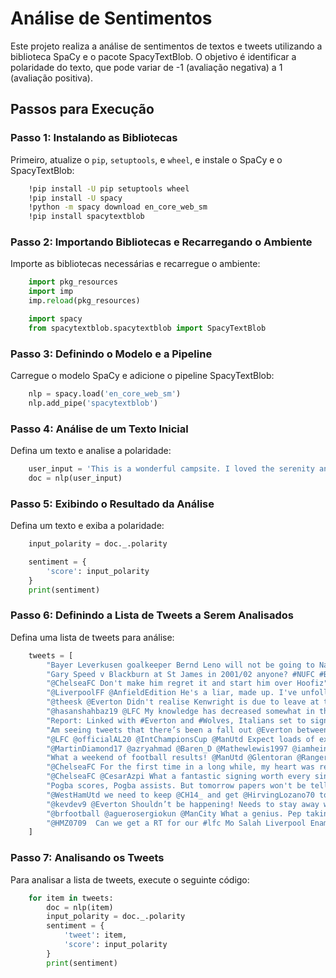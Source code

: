 # Análise de Sentimentos
 
Este projeto realiza a análise de sentimentos de textos e tweets utilizando a biblioteca SpaCy e o pacote SpacyTextBlob. O objetivo é identificar a polaridade do texto, que pode variar de -1 (avaliação negativa) a 1 (avaliação positiva).

## Passos para Execução

### Passo 1: Instalando as Bibliotecas

Primeiro, atualize o `pip`, `setuptools`, e `wheel`, e instale o SpaCy e o SpacyTextBlob:

```bash
    !pip install -U pip setuptools wheel
    !pip install -U spacy
    !python -m spacy download en_core_web_sm
    !pip install spacytextblob
```
### Passo 2: Importando Bibliotecas e Recarregando o Ambiente

Importe as bibliotecas necessárias e recarregue o ambiente:

```python
    import pkg_resources
    import imp
    imp.reload(pkg_resources)

    import spacy
    from spacytextblob.spacytextblob import SpacyTextBlob
```
### Passo 3: Definindo o Modelo e a Pipeline

Carregue o modelo SpaCy e adicione o pipeline SpacyTextBlob:

```python
    nlp = spacy.load('en_core_web_sm')
    nlp.add_pipe('spacytextblob')
```
### Passo 4: Análise de um Texto Inicial 

Defina um texto e analise a polaridade:

```python
    user_input = 'This is a wonderful campsite. I loved the serenity and the birds chirping in the morning.'
    doc = nlp(user_input)
```
### Passo 5: Exibindo o Resultado da Análise

Defina um texto e exiba a polaridade:

```python
    input_polarity = doc._.polarity

    sentiment = {
        'score': input_polarity
    }
    print(sentiment)
```
### Passo 6: Definindo a Lista de Tweets a Serem Analisados

Defina uma lista de tweets para análise:

```python
    tweets = [
        "Bayer Leverkusen goalkeeper Bernd Leno will not be going to Napoli. His agent Uli Ferber to Bild: I can confirm that there were negotiations with Napoli, which we have broken off. Napoli is not an option. Atletico Madrid and Arsenal are the other strong rumours. #B04 #AFC",
        "Gary Speed v Blackburn at St James in 2001/02 anyone? #NUFC #BEL #JAP #WorldCup",
        "@ChelseaFC Don't make him regret it and start him over Hoofiz",
        "@LiverpoolFF @AnfieldEdition He's a liar, made up. I've unfollowed him as loads of others have. Pure blagger. #LFC",
        "@theesk @Everton Didn't realise Kenwright is due to leave at the end of the month. In all seriousness could you see him being interested in us?",
        "@hasanshahbaz19 @LFC My knowledge has decreased somewhat in the past few seasons",
        "Report: Linked with #Everton and #Wolves, Italians set to sign £4.5m-rated winger",
        "Am seeing tweets that there’s been a fall out @Everton between the money men... I’m presuming it’s just a quiet news day or some kopite with nothing better to do! @ALANMYERSMEDIA",
        "@LFC @officialAL20 @IntChampionsCup @ManUtd Expect loads of excuses after tonight’s game",
        "@MartinDiamond17 @azryahmad @Baren_D @Mathewlewis1997 @iamheinthu @DiMarzio @Alissonbecker @LFC @SkySportsNews @SkySport @OfficialASRoma I’m just fine I have your fanbase angry over stating facts should ask them hun. Xo",
        "What a weekend of football results! @ManUtd @Glentoran @RangersFC &amp; Hearts ????",
        "@ChelseaFC For the first time in a long while, my heart was relaxed while watching Chelsea. Really enjoyed it today. Come on, CHELSEA!!!",
        "@ChelseaFC @CesarAzpi What a fantastic signing worth every single penny ??",
        "Pogba scores, Pogba assists. But tomorrow papers won't be telling you this, instead they will tell you how he'll end up at Juve because he's unhappy, frustrated, have grudges with Mourinho and so on and so forth #mufc",
        "@WestHamUtd we need to keep @CH14_ and get @HirvingLozano70 to compliment",
        "@kevdev9 @Everton Shouldn’t be happening! Needs to stay away with his venomous attitude until he is sold!",
        "@brfootball @aguerosergiokun @ManCity What a genius. Pep taking winning mentality with him, conquering league after league. Baller",
        "@HMZ0709  Can we get a RT for our #lfc Mo Salah Liverpool Enamel Pin Badge"
    ]
```
### Passo 7: Analisando os Tweets

Para analisar a lista de tweets, execute o seguinte código:

```python
    for item in tweets:
        doc = nlp(item)
        input_polarity = doc._.polarity
        sentiment = {
            'tweet': item,
            'score': input_polarity
        }
        print(sentiment)
```
